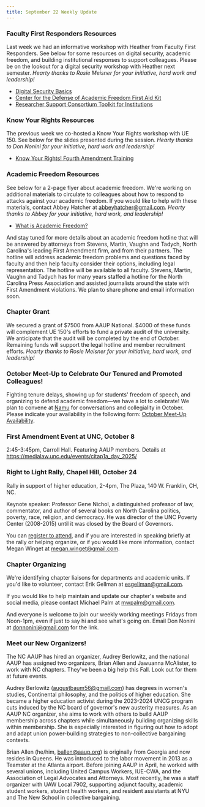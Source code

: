 ```yaml
---
title: September 22 Weekly Update
---
```


### Faculty First Responders Resources

Last week we had an informative workshop with Heather from Faculty
First Responders. See below for some resources on digital
security, academic freedom, and building institutional responses to
support colleagues. Please be on the lookout for a digital security
workshop with Heather next semester. *Hearty thanks to Rosie Meisner
for your initiative, hard work and leadership!*

* [Digital Security Basics](/assets/digital-security-basics.pdf)
* [Center for the Defense of Academic Freedom First Aid Kit](/assets/cdaf-first-aid-kit.pdf)
* [Researcher Support Consortium Toolkit for Institutions](/assets/rsc-toolkit.pdf)

### Know Your Rights Resources 

The previous week we co-hosted a Know Your Rights workshop with
UE 150. See below for the slides presented during the session. *Hearty
thanks to Don Nonini for your initiative, hard work and leadership!*

* [Know Your Rights! Fourth Amendment Training](/assets/know-your-rights-training.pdf)

### Academic Freedom Resources 

See below for a 2-page flyer about academic freedom. We're working on
additional materials to circulate to colleagues about how to respond
to attacks against your academic freedom. If you would like to help
with these materials, contact Abbey Hatcher at
abbeyhatcher@gmail.com. *Hearty thanks to Abbey for your initiative,
hard work, and leadership!*

* [What is Academic Freedom?](/assets/academic-freedom-cheatsheet.pdf)

And stay tuned for more details about an academic freedom hotline that
will be answered by attorneys from Stevens, Martin, Vaughn and Tadych,
North Carolina's leading First Amendment firm, and from their
partners. The hotline will address academic freedom problems and
questions faced by faculty and then help faculty consider their
options, including legal representation. The hotline will be available
to all faculty. Stevens, Martin, Vaughn and Tadych has for many years
staffed a hotline for the North Carolina Press Association and
assisted journalists around the state with First Amendment
violations. We plan to share phone and email information soon.

### Chapter Grant

We secured a grant of $7500 from AAUP National. $4000 of these funds
will complement UE 150's efforts to fund a private audit of the
university. We anticipate that the audit will be completed by the end
of October. Remaining funds will support the legal hotline and member
recruitment efforts. *Hearty thanks to Rosie Meisner for your
initiative, hard work, and leadership!*

### October Meet-Up to Celebrate Our Tenured and Promoted Colleagues!

Fighting tenure delays, showing up for students' freedom of speech,
and organizing to defend academic freedom—we have a lot to celebrate!
We plan to convene at [Namu](https://www.namudurham.com) for
conversations and collegiality in October. Please indicate your
availability in the following form: [October Meet-Up
Availability](https://docs.google.com/forms/d/e/1FAIpQLSeXACZV8x1DKadLMw_k8vIuCzJ3AdEcljWS7poWrRgjfhQJsg/viewform).

### First Amendment Event at UNC, October 8

2:45-3:45pm, Carroll Hall. Featuring AAUP members. Details at
<https://medialaw.unc.edu/events/citap1a_day_2025/>

### Right to Light Rally, Chapel Hill, October 24

Rally in support of higher education, 2-4pm, The Plaza, 140
W. Franklin, CH, NC.

Keynote speaker: Professor Gene Nichol, a distinguished professor of
law, commentator, and author of several books on North Carolina
politics, poverty, race, religion, and democracy. He was director of
the UNC Poverty Center (2008-2015) until it was closed by the Board of
Governors.

You can [register to
attend](https://www.mobilize.us/mobilize/event/840735/), and if you
are interested in speaking briefly at the rally or helping organize,
or if you would like more information, contact Megan Winget at
megan.winget@gmail.com.

### Chapter Organizing 

We're identifying chapter liaisons for departments and academic
units. If you'd like to volunteer, contact Erik Gellman at
esgellman@gmail.com.

If you would like to help maintain and update our chapter's website
and social media, please contact Michael Palm at mwpalm@gmail.com.

And everyone is welcome to join our weekly working meetings Fridays
from Noon-1pm, even if just to say hi and see what's going on. Email
Don Nonini at donnonini@gmail.com for the link.

### Meet our New Organizers!

The NC AAUP has hired an organizer, Audrey Berlowitz, and the national
AAUP has assigned two organizers, Brian Allen and Jawuanna McAlister,
to work with NC chapters. They've been a big help this Fall. Look out
for them at future events.

Audrey Berlowitz (augustbaum56@gmail.com) has degrees in women's
studies, Continental philosophy, and the politics of higher
education. She became a higher education activist during the 2023-2024
UNCG program cuts induced by the NC board of governor's new austerity
measures. As an AAUP NC organizer, she aims to work with others to
build AAUP membership across chapters while simultaneously building
organizing skills within membership. She is especially interested in
figuring out how to adopt and adapt union power-building strategies to
non-collective bargaining contexts.

Brian Allen (he/him, ballen@aaup.org) is originally from Georgia and
now resides in Queens. He was introduced to the labor movement in 2013
as a Teamster at the Atlanta airport. Before joining AAUP in April, he
worked with several unions, including United Campus Workers, IUE-CWA,
and the Association of Legal Advocates and Attorneys. Most recently,
he was a staff organizer with UAW Local 7902, supporting adjunct
faculty, academic student workers, student health workers, and
resident assistants at NYU and The New School in collective
bargaining.
